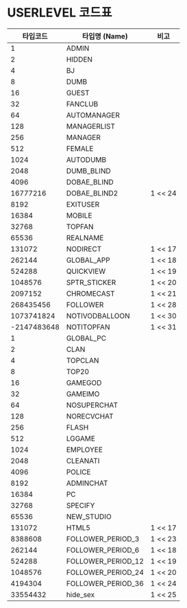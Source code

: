 # USERLEVEL 코드표

| 타입코드        | 타입명 (Name)           | 비고      |
| ----------- | -------------------- | ------- |
| 1           | ADMIN                |         |
| 2           | HIDDEN               |         |
| 4           | BJ                   |         |
| 8           | DUMB                 |         |
| 16          | GUEST                |         |
| 32          | FANCLUB              |         |
| 64          | AUTOMANAGER          |         |
| 128         | MANAGERLIST          |         |
| 256         | MANAGER              |         |
| 512         | FEMALE               |         |
| 1024        | AUTODUMB             |         |
| 2048        | DUMB\_BLIND          |         |
| 4096        | DOBAE\_BLIND         |         |
| 16777216    | DOBAE\_BLIND2        | 1 << 24 |
| 8192        | EXITUSER             |         |
| 16384       | MOBILE               |         |
| 32768       | TOPFAN               |         |
| 65536       | REALNAME             |         |
| 131072      | NODIRECT             | 1 << 17 |
| 262144      | GLOBAL\_APP          | 1 << 18 |
| 524288      | QUICKVIEW            | 1 << 19 |
| 1048576     | SPTR\_STICKER        | 1 << 20 |
| 2097152     | CHROMECAST           | 1 << 21 |
| 268435456   | FOLLOWER             | 1 << 28 |
| 1073741824  | NOTIVODBALLOON       | 1 << 30 |
| -2147483648 | NOTITOPFAN           | 1 << 31 |
| 1           | GLOBAL\_PC           |         |
| 2           | CLAN                 |         |
| 4           | TOPCLAN              |         |
| 8           | TOP20                |         |
| 16          | GAMEGOD              |         |
| 32          | GAMEIMO              |         |
| 64          | NOSUPERCHAT          |         |
| 128         | NORECVCHAT           |         |
| 256         | FLASH                |         |
| 512         | LGGAME               |         |
| 1024        | EMPLOYEE             |         |
| 2048        | CLEANATI             |         |
| 4096        | POLICE               |         |
| 8192        | ADMINCHAT            |         |
| 16384       | PC                   |         |
| 32768       | SPECIFY              |         |
| 65536       | NEW\_STUDIO          |         |
| 131072      | HTML5                | 1 << 17 |
| 8388608     | FOLLOWER\_PERIOD\_3  | 1 << 23 |
| 262144      | FOLLOWER\_PERIOD\_6  | 1 << 18 |
| 524288      | FOLLOWER\_PERIOD\_12 | 1 << 19 |
| 1048576     | FOLLOWER\_PERIOD\_24 | 1 << 20 |
| 4194304     | FOLLOWER\_PERIOD\_36 | 1 << 24 |
| 33554432    | hide\_sex            | 1 << 25 |
